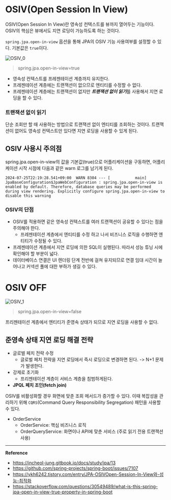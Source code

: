 # OSIV(Open Session In View)
OSIV(Open Session In View)란 영속성 컨텍스트를 뷰까지 열어두는 기능이다.
OSIV의 핵심은 뷰에서도 지연 로딩이 가능하도록 하는 것이다.

`spring.jpa.open-in-view` 옵션을 통해 JPA의 OSIV 기능 사용여부를 설정할 수 있다. 기본값은 `true`이다.

![OSIV_0](https://github.com/user-attachments/assets/75b16b94-888a-4482-8fc0-aed023553de1)
> spring.jpa.open-in-view=true

- 영속성 컨텍스트를 프레젠테이션 계층까지 유지한다.
- 프레젠테이션 계층에는 트랜잭션이 없으므로 엔티티를 수정할 수 없다.
- 프레젠테이션 계층에는 트랜잭션이 없지만 ***트랜잭션 없이 읽기***를 사용해서 지연 로딩을 할 수 있다.

### 트랜잭션 없이 읽기
단순 조회만 할 때 사용하는 방법으로 트랜잭션 없이 엔티티를 조회하는 것이다.
트랜잭션이 없어도 영속성 컨텍스트만 있다면 지연 로딩을 사용할 수 있게 된다.

## OSIV 사용시 주의점
spring.jpa.open-in-view의 값을 기본값(true)으로 어플리케이션을 구동하면, 어플리케이션 시작 시점에 다음과 같은 warn 로그를 남기게 된다.
```
2024-07-25T22:19:28.541+09:00  WARN 8304 --- [           main] JpaBaseConfiguration$JpaWebConfiguration : spring.jpa.open-in-view is enabled by default. Therefore, database queries may be performed during view rendering. Explicitly configure spring.jpa.open-in-view to disable this warning
```

### OSIV의 단점
- OSIV를 적용하면 같은 영속성 컨텍스트를 여러 트랜잭션이 공유할 수 있다는 점을 주의해야 한다.
  - 프레젠테이션 계층에서 엔티티를 수정 하고 나서 비즈니스 로직을 수행하면 엔티티가 수정될 수 있다.
- 프레젠테이션 계층에서 지연 로딩에 의한 SQL이 실행된다. 따라서 성능 튜닝 시에 확인해야 할 부분이 넓다.
- 데이터베이스 연결은 UI 렌더링 단계 전반에 걸쳐 유지되므로 연결 임대 시간이 늘어나고 커넥션 풀에 대한 부하가 생길 수 있다.

# OSIV OFF
![OSIV_1](https://github.com/user-attachments/assets/15243773-c765-47d9-b586-ccfd46a2c661)
> spring.jpa.open-in-view=false

프리젠테이션 계층에서 엔티티가 준영속 상태가 되므로 지연 로딩을 사용할 수 없다.

## 준영속 상태 지연 로딩 해결 전략
- 글로벌 페치 전략 수정
  - 글로벌 페치 전략을 지연 로딩에서 즉시 로딩으로 변경하면 된다. -> N+1 문제가 발생한다.
- 강제로 초기화
  - 프리젠테이션 계층이 서비스 계층을 침범하게된다.
- **JPQL 페치 조인(fetch join)**

OSIV를 비활성화할 경우 화면에 맞춘 조회 메서드가 증가할 수 있다. 이때 복잡성을 관리하기 위해 `CQRS`(Command Query Responsibility Segregation) 패턴을 사용할 수 있다.
- OrderService
  - OrderService: 핵심 비즈니스 로직
  - OrderQueryService: 화면이나 API에 맞춘 서비스 (주로 읽기 전용 트랜잭션 사용)

---
**Reference**
- https://incheol-jung.gitbook.io/docs/study/jpa/13
- https://github.com/spring-projects/spring-boot/issues/7107
- https://ykh6242.tistory.com/entry/JPA-OSIVOpen-Session-In-View와-성능-최적화
- https://stackoverflow.com/questions/30549489/what-is-this-spring-jpa-open-in-view-true-property-in-spring-boot

